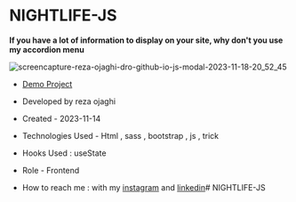 # NIGHTLIFE-JS
**If you have a lot of information to display on your site, why don't you use my accordion menu**

![screencapture-reza-ojaghi-dro-github-io-js-modal-2023-11-18-20_52_45](https://github.com/REZA-OJAGHI-DRO/js-modal/assets/145910720/18b79149-83cd-481e-a0fb-bdfbed95dbc3)

- [Demo Project](https://reza-ojaghi-dro.github.io/NIGHTLIFE-JS/)
 
- Developed by reza ojaghi

- Created - 2023-11-14

- Technologies Used - Html , sass , bootstrap , js , trick 

- Hooks Used : useState 

- Role - Frontend

- How to reach me : with my [instagram](https://www.instagram.com/reza-ojaghi-dro) and [linkedin](https://www.linkedin.com/in/reza-ojaghi-428748280/)# NIGHTLIFE-JS
